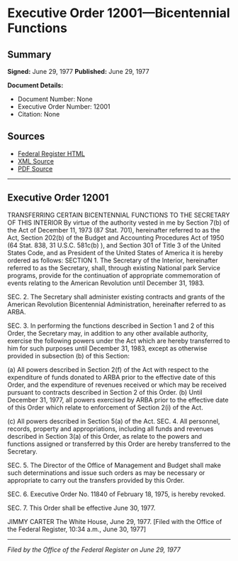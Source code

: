 # Executive Order 12001—Bicentennial Functions

## Summary

**Signed:** June 29, 1977
**Published:** June 29, 1977

**Document Details:**
- Document Number: None
- Executive Order Number: 12001
- Citation: None

## Sources
- [Federal Register HTML](https://www.presidency.ucsb.edu/documents/executive-order-12001-bicentennial-functions)
- [XML Source](None)
- [PDF Source](None)

---

## Executive Order 12001

TRANSFERRING CERTAIN BICENTENNIAL FUNCTIONS TO THE SECRETARY OF THIS INTERIOR
By virtue of the authority vested in me by Section 7(b) of the Act of December 11, 1973 (87 Stat. 701), hereinafter referred to as the Act, Section 202(b) of the Budget and Accounting Procedures Act of 1950 (64 Stat. 838, 31 U.S.C. 581c(b) ), and Section 301 of Title 3 of the United States Code, and as President of the United States of America it is hereby ordered as follows:
SECTION 1. The Secretary of the Interior, hereinafter referred to as the Secretary, shall, through existing National park Service programs, provide for the continuation of appropriate commemoration of events relating to the American Revolution until December 31, 1983.

SEC. 2. The Secretary shall administer existing contracts and grants of the American Revolution Bicentennial Administration, hereinafter referred to as ARBA.

SEC. 3. In performing the functions described in Section 1 and 2 of this Order, the Secretary may, in addition to any other available authority, exercise the following powers under the Act which are hereby transferred to him for such purposes until December 31, 1983, except as otherwise provided in subsection (b) of this Section:

(a) All powers described in Section 2(f) of the Act with respect to the expenditure of funds donated to ARBA prior to the effective date of this Order, and the expenditure of revenues received or which may be received pursuant to contracts described in Section 2 of this Order.
(b) Until December 31, 1977, all powers exercised by ARBA prior to the effective date of this Order which relate to enforcement of Section 2(i) of the Act.

(c) All powers described in Section 5(a) of the Act.
SEC. 4. All personnel, records, property and appropriations, including all funds and revenues described in Section 3(a) of this Order, as relate to the powers and functions assigned or transferred by this Order are hereby transferred to the Secretary.

SEC. 5. The Director of the Office of Management and Budget shall make such determinations and issue such orders as may be necessary or appropriate to carry out the transfers provided by this Order.

SEC. 6. Executive Order No. 11840 of February 18, 1975, is hereby revoked.

SEC. 7. This Order shall be effective June 30, 1977.

JIMMY CARTER
The White House, June 29, 1977.
[Filed with the Office of the Federal Register, 10:34 a.m., June 30, 1977]

---

*Filed by the Office of the Federal Register on June 29, 1977*
